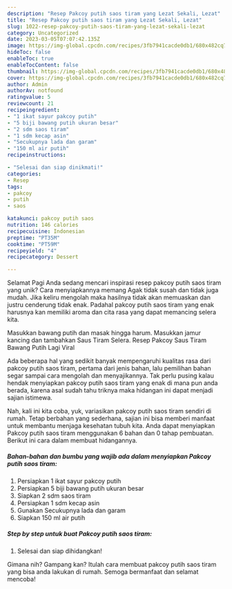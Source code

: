 ```yaml
---
description: "Resep Pakcoy putih saos tiram yang Lezat Sekali, Lezat"
title: "Resep Pakcoy putih saos tiram yang Lezat Sekali, Lezat"
slug: 1022-resep-pakcoy-putih-saos-tiram-yang-lezat-sekali-lezat
category: Uncategorized
date: 2023-03-05T07:07:42.135Z
image: https://img-global.cpcdn.com/recipes/3fb7941cacde0db1/680x482cq70/pakcoy-putih-saos-tiram-foto-resep-utama.jpg
hideToc: false
enableToc: true
enableTocContent: false
thumbnail: https://img-global.cpcdn.com/recipes/3fb7941cacde0db1/680x482cq70/pakcoy-putih-saos-tiram-foto-resep-utama.jpg
cover: https://img-global.cpcdn.com/recipes/3fb7941cacde0db1/680x482cq70/pakcoy-putih-saos-tiram-foto-resep-utama.jpg
author: Admin
authorAv: notfound
ratingvalue: 5
reviewcount: 21
recipeingredient:
- "1 ikat sayur pakcoy putih"
- "5 biji bawang putih ukuran besar"
- "2 sdm saos tiram"
- "1 sdm kecap asin"
- "Secukupnya lada dan garam"
- "150 ml air putih"
recipeinstructions:

- "Selesai dan siap dinikmati!"
categories:
- Resep
tags:
- pakcoy
- putih
- saos

katakunci: pakcoy putih saos 
nutrition: 146 calories
recipecuisine: Indonesian
preptime: "PT35M"
cooktime: "PT59M"
recipeyield: "4"
recipecategory: Dessert

---
```



Selamat Pagi Anda sedang mencari inspirasi resep pakcoy putih saos tiram yang unik? Cara menyiapkannya memang Agak tidak susah dan tidak juga mudah. Jika keliru mengolah maka hasilnya tidak akan memuaskan dan justru cenderung tidak enak. Padahal pakcoy putih saos tiram yang enak harusnya kan memiliki aroma dan cita rasa yang dapat memancing selera kita.


Masukkan bawang putih dan masak hingga harum. Masukkan jamur kancing dan tambahkan Saus Tiram Selera. Resep Pakcoy Saus Tiram Bawang Putih Lagi Viral

Ada beberapa hal yang sedikit banyak mempengaruhi kualitas rasa dari pakcoy putih saos tiram, pertama dari jenis bahan, lalu pemilihan bahan segar sampai cara mengolah dan menyajikannya. Tak perlu pusing kalau hendak menyiapkan pakcoy putih saos tiram yang enak di mana pun anda berada, karena asal sudah tahu triknya maka hidangan ini dapat menjadi sajian istimewa.


Nah, kali ini kita coba, yuk, variasikan pakcoy putih saos tiram sendiri di rumah. Tetap berbahan yang sederhana, sajian ini bisa memberi manfaat untuk membantu menjaga kesehatan tubuh kita. Anda dapat menyiapkan Pakcoy putih saos tiram menggunakan 6 bahan dan 0 tahap pembuatan. Berikut ini cara dalam membuat hidangannya.

<!--inarticleads1-->

##### Bahan-bahan dan bumbu yang wajib ada dalam menyiapkan Pakcoy putih saos tiram:

1. Persiapkan 1 ikat sayur pakcoy putih
1. Persiapkan 5 biji bawang putih ukuran besar
1. Siapkan 2 sdm saos tiram
1. Persiapkan 1 sdm kecap asin
1. Gunakan Secukupnya lada dan garam
1. Siapkan 150 ml air putih




<!--inarticleads2-->

##### Step by step untuk buat Pakcoy putih saos tiram:


1. Selesai dan siap dihidangkan!



Gimana nih? Gampang kan? Itulah cara membuat pakcoy putih saos tiram yang bisa anda lakukan di rumah. Semoga bermanfaat dan selamat mencoba!
